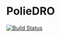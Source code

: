 # PolieDRO

[![Build Status](https://github.com/joaoqcouto/PolieDRO.jl/actions/workflows/CI.yml/badge.svg?branch=main)](https://github.com/joaoqcouto/PolieDRO.jl/actions/workflows/CI.yml?query=branch%3Amain)
